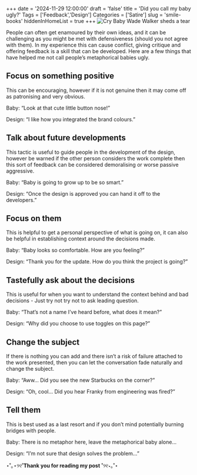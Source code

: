 +++
date = '2024-11-29 12:00:00'
draft = 'false'
title = 'Did you call my baby ugly?'
Tags = ['Feedback','Design']
Categories = ['Satire']
slug = 'smile-books'
hiddenInHomeList = true
+++
![Cry Baby Wade Walker sheds a tear](mkhalildesign/marwa.gorvan.com/content/writing/images/cry-baby.webp)

People can often get enamoured by their own ideas, and it can be challenging as you might be met with defensiveness (should you not agree with them). In my experience this can cause conflict, giving critique and offering feedback is a skill that can be developed. Here are a few things that have helped me not call people’s metaphorical babies ugly.

## Focus on something positive
This can be encouraging, however if it is not genuine then it may come off as patronising and very obvious.

Baby: “Look at that cute little button nose!”

Design: “I like how you integrated the brand colours.”

## Talk about future developments
This tactic is useful to guide people in the development of the design, however be warned if the other person considers the work complete then this sort of feedback can be considered demoralising or worse passive aggressive.

Baby: “Baby is going to grow up to be so smart.”

Design: “Once the design is approved you can hand it off to the developers.”

## Focus on them
This is helpful to get a personal perspective of what is going on, it can also be helpful in establishing context around the decisions made.

Baby: “Baby looks so comfortable. How are you feeling?”

Design: “Thank you for the update. How do you think the project is going?”

## Tastefully ask about the decisions
This is useful for when you want to understand the context behind and bad decisions - Just try not try not to ask leading question.

Baby: “That’s not a name I’ve heard before, what does it mean?”

Design: “Why did you choose to use toggles on this page?”

## Change the subject
If there is nothing you can add and there isn’t a risk of failure attached to the work presented, then you can let the conversation fade naturally and change the subject.

Baby: “Aww… Did you see the new Starbucks on the corner?”

Design: “Oh, cool… Did you hear Franky from engineering was fired?”

## Tell them
This is best used as a last resort and if you don’t mind potentially burning bridges with people.

Baby: There is no metaphor here, leave the metaphorical baby alone…

Design: “I’m not sure that design solves the problem…”


⋆˚｡⋆୨୧˚**Thank you for reading my post** ˚୨୧⋆｡˚⋆
